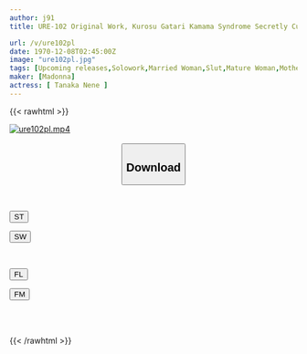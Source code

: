 ```yaml
---
author: j91
title: URE-102 Original Work, Kurosu Gatari Kamama Syndrome Secretly Cuckolding My Daughter's Boyfriend! ! A Faithful Live-action Version Of Madonna's Bewitching Voluptuous Behavior With Her Mother's Voluptuous Body Drawn By The Popular Doujin Circle "DOLLPLAY"! ! Nene Tanaka

url: /v/ure102pl
date: 1970-12-08T02:45:00Z
image: "ure102pl.jpg"
tags: [Upcoming releases,Solowork,Married Woman,Slut,Mature Woman,Mother,Original Collaboration	 ]
maker: [Madonna]
actress: [ Tanaka Nene ]
---
```



{{< rawhtml >}}

<div class="video" data-videoid="pending_link.html">
    <a href="javascript:;">
        <img src="/v/ure102pl/ure102pl.jpg" width="WIDTH" height="HEIGHT" alt="ure102pl.mp4" loading="lazy">
    </a>
</div>

<script type="text/javascript" src="https://j91.asia/asset/on-demand-pend.js"></script>

<br>
  <link rel="stylesheet" href="https://j91.asia/asset/bs5.css">
  
  <center>
  <button class="btn btn-primary" type="button" data-bs-toggle="collapse" data-bs-target=".multi-collapse" aria-expanded="false" aria-controls="multiCollapseExample1 multiCollapseExample2"><h2>Download</h2></button></center>
</p>
<div class="row">
  <div class="col">
    <div class="collapse multi-collapse" id="multiCollapseExample1">
      <div class="card card-body">
	      	      <br>
<div class="buttons">  
<p><a href="https://j91.asia/pending_link.html" target="_blank"><button class="btn-hover color-3"><i class="fa fa-download"></i> ST</button></a></p>
<p><a href="https://j91.asia/pending_link.html" target="_blank"><button class="btn-hover color-2"><i class="fa fa-download"></i> SW</button></a></p></div>
    </div>
  </div>
</div>
  <div class="col">
    <div class="collapse multi-collapse" id="multiCollapseExample2">
      <div class="card card-body">
	      <br>
<div class="buttons">
<p><a href="https://j91.asia/pending_link.html" target="_blank"><button class="btn-hover color-9"><i class="fa fa-download"></i> FL</button></a></p>
<p><a href="https://j91.asia/pending_link.html" target="_blank"><button class="btn-hover color-8"><i class="fa fa-download"></i> FM</button></a></p></div>
<br><br>
      </div>
    </div>
  </div>
</div>

{{< /rawhtml >}}